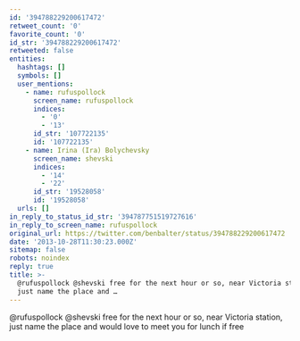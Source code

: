 ```yaml
---
id: '394788229200617472'
retweet_count: '0'
favorite_count: '0'
id_str: '394788229200617472'
retweeted: false
entities:
  hashtags: []
  symbols: []
  user_mentions:
    - name: rufuspollock
      screen_name: rufuspollock
      indices:
        - '0'
        - '13'
      id_str: '107722135'
      id: '107722135'
    - name: Irina (Ira) Bolychevsky
      screen_name: shevski
      indices:
        - '14'
        - '22'
      id_str: '19528058'
      id: '19528058'
  urls: []
in_reply_to_status_id_str: '394787751519727616'
in_reply_to_screen_name: rufuspollock
original_url: https://twitter.com/benbalter/status/394788229200617472
date: '2013-10-28T11:30:23.000Z'
sitemap: false
robots: noindex
reply: true
title: >-
  @rufuspollock @shevski free for the next hour or so, near Victoria station,
  just name the place and …
---
```


@rufuspollock @shevski free for the next hour or so, near Victoria station, just name the place and would love to meet you for lunch if free